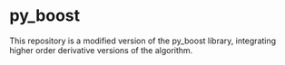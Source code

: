 # py_boost
This repository is a modified version of the py_boost library, integrating higher order derivative versions of the algorithm.
